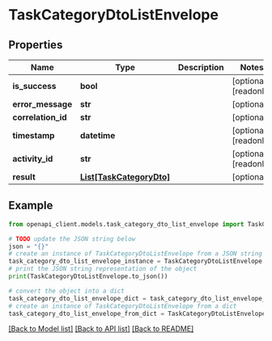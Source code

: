 # TaskCategoryDtoListEnvelope


## Properties

Name | Type | Description | Notes
------------ | ------------- | ------------- | -------------
**is_success** | **bool** |  | [optional] [readonly] 
**error_message** | **str** |  | [optional] 
**correlation_id** | **str** |  | [optional] 
**timestamp** | **datetime** |  | [optional] [readonly] 
**activity_id** | **str** |  | [optional] [readonly] 
**result** | [**List[TaskCategoryDto]**](TaskCategoryDto.md) |  | [optional] 

## Example

```python
from openapi_client.models.task_category_dto_list_envelope import TaskCategoryDtoListEnvelope

# TODO update the JSON string below
json = "{}"
# create an instance of TaskCategoryDtoListEnvelope from a JSON string
task_category_dto_list_envelope_instance = TaskCategoryDtoListEnvelope.from_json(json)
# print the JSON string representation of the object
print(TaskCategoryDtoListEnvelope.to_json())

# convert the object into a dict
task_category_dto_list_envelope_dict = task_category_dto_list_envelope_instance.to_dict()
# create an instance of TaskCategoryDtoListEnvelope from a dict
task_category_dto_list_envelope_from_dict = TaskCategoryDtoListEnvelope.from_dict(task_category_dto_list_envelope_dict)
```
[[Back to Model list]](../README.md#documentation-for-models) [[Back to API list]](../README.md#documentation-for-api-endpoints) [[Back to README]](../README.md)


